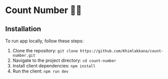 # Count Number 🚀✨

## Installation

To run app locally, follow these steps:

1. Clone the repository: `git clone https://github.com/Khimlakkana/count-number.git`
2. Navigate to the project directory: `cd count-number`
3. Install client dependencies: `npm install`
4. Run the client: `npm run dev`